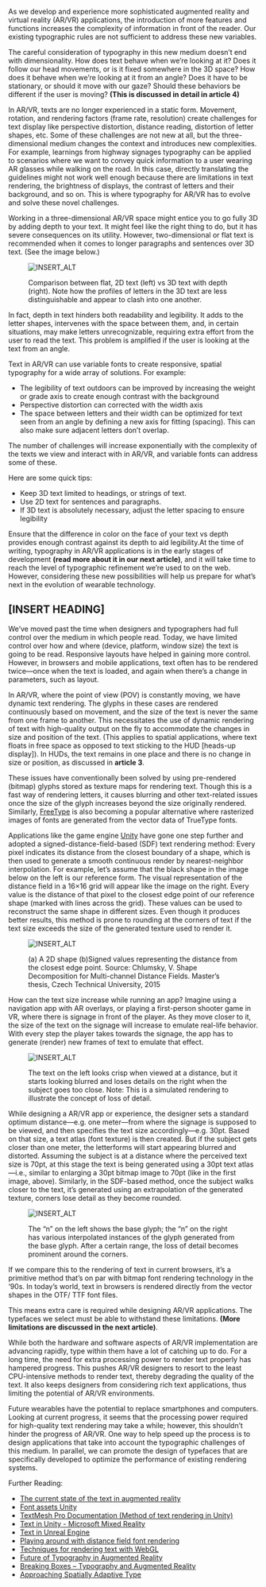 As we develop and experience more sophisticated augmented reality and virtual reality (AR/VR) applications, the introduction of more features and functions increases the complexity of information in front of the reader. Our existing typographic rules are not sufficient to address these new variables.

The careful consideration of typography in this new medium doesn’t end with dimensionality. How does text behave when we’re looking at it? Does it follow our head movements, or is it fixed somewhere in the 3D space? How does it behave when we’re looking at it from an angle? Does it have to be stationary, or should it move with our gaze? Should these behaviors be different if the user is moving? **(This is discussed in detail in article 4)**

In AR/VR, texts are no longer experienced in a static form. Movement, rotation, and rendering factors (frame rate, resolution) create challenges for text display like perspective distortion, distance reading, distortion of letter shapes, etc. Some of these challenges are not new at all, but the three-dimensional medium changes the context and introduces new complexities. For example, learnings from highway signages typography can be applied to scenarios where we want to convey quick information to a user wearing AR glasses while walking on the road. In this case, directly translating the guidelines might not work well enough because there are limitations in text rendering, the brightness of displays, the contrast of letters and their background, and so on. This is where typography for AR/VR has to evolve and solve these novel challenges.

Working in a three-dimensional AR/VR space might entice you to go fully 3D by adding depth to your text. It might feel like the right thing to do, but it has severe consequences on its utility. However, two-dimensional or flat text is recommended when it comes to longer paragraphs and sentences over 3D text. (See the image below.)

<figure>

![INSERT_ALT](images/designing_for_ar_vr_1.png)
<figcaption>Comparison between flat, 2D text (left) vs 3D text with depth (right). Note how the profiles of letters in the 3D text are less distinguishable and appear to clash into one another.</figcaption>

</figure>

In fact, depth in text hinders both readability and legibility. It adds to the letter shapes, intervenes with the space between them, and, in certain situations, may make letters unrecognizable, requiring extra effort from the user to read the text. This problem is amplified if the user is looking at the text from an angle.

Text in AR/VR can use variable fonts to create responsive, spatial typography for a wide array of solutions. For example:

- The legibility of text outdoors can be improved by increasing the weight or grade axis to create enough contrast with the background
- Perspective distortion can corrected with the width axis
- The space between letters and their width can be optimized for text  seen from an angle by defining a new axis for fitting (spacing). This can also make sure adjacent letters don’t overlap.

The number of challenges will increase exponentially with the complexity of the texts we view and interact with in AR/VR, and variable fonts can address some of these.

Here are some quick tips:

- Keep 3D text limited to headings, or strings of text.
- Use 2D text for sentences and paragraphs.
- If 3D text is absolutely necessary, adjust the letter spacing to ensure legibility

Ensure that the difference in color on the face of your text vs depth provides enough contrast against its depth to aid legibility.At the time of writing, typography in AR/VR applications is in the early stages of development **(read more about it in our next article)**, and it will take time to reach the level of typographic refinement we’re used to on the web. However, considering these new possibilities will help us prepare for what’s next in the evolution of wearable technology.

## [INSERT HEADING]

We’ve moved past the time when designers and typographers had full control over the medium in which people read. Today, we have limited control over how and where (device, platform, window size) the text is going to be read. Responsive layouts have helped in gaining more control. However, in browsers and mobile applications, text often has to be rendered twice—once when the text is loaded, and again when there’s a change in parameters, such as layout.

In AR/VR, where the point of view (POV) is constantly moving, we have dynamic text rendering. The glyphs in these cases are rendered continuously based on movement, and the size of the text is never the same from one frame to another. This necessitates the use of dynamic rendering of text with high-quality output on the fly to accommodate the changes in size and position of the text. (This applies to spatial applications, where text floats in free space as opposed to text sticking to the HUD [heads-up display]). In HUDs, the text remains in one place and there is no change in size or position, as discussed in **article 3**.

These issues have conventionally been solved by using pre-rendered (bitmap) glyphs stored as texture maps for rendering text. Though this is a fast way of rendering letters, it causes blurring and other text-related issues once the size of the glyph increases beyond the size originally rendered. Similarly, [FreeType](https://freetype.org/freetype2/docs/index.html) is also becoming a popular alternative where rasterized images of fonts are generated from the vector data of TrueType fonts.

Applications like the game engine [Unity](https://unity.com/) have gone one step further and adopted a signed-distance-field-based (SDF) text rendering method: Every pixel indicates its distance from the closest boundary of a shape, which is then used to generate a smooth continuous render by nearest-neighbor interpolation. For example, let’s assume that the black shape in the image below on the left is our reference form. The visual representation of the distance field in a 16×16 grid will appear like the image on the right. Every value is the distance of that pixel to the closest edge point of our reference shape (marked with lines across the grid). These values can be used to reconstruct the same shape in different sizes. Even though it produces better results, this method is prone to rounding at the corners of text if the text size exceeds the size of the generated texture used to render it.

<figure>

![INSERT_ALT](images/designing_for_ar_vr_2.png)
<figcaption>(a) A 2D shape (b)Signed values representing the distance from the closest edge point. Source: Chlumsky, V. Shape Decomposition for Multi-channel Distance Fields. Master’s thesis, Czech Technical University, 2015</figcaption>

</figure>

How can the text size increase while running an app? Imagine using a navigation app with AR overlays, or playing a first-person shooter game in VR, where there is signage in front of the player. As they move closer to it, the size of the text on the signage will increase to emulate real-life behavior. With every step the player takes towards the signage, the app has to generate (render) new frames of text to emulate that effect.

<figure>

![INSERT_ALT](images/designing_for_ar_vr_3.png)
<figcaption>The text on the left looks crisp when viewed at a distance, but it starts looking blurred and loses details on the right when the subject goes too close. Note: This is a simulated rendering to illustrate the concept of loss of detail.</figcaption>

</figure>

While designing a AR/VR  app or experience, the designer sets a standard optimum distance—e.g. one meter—from where the signage is supposed to be viewed, and then specifies the text size accordingly—e.g. 30pt. Based on that size, a text atlas (font texture) is then created. But if the subject gets closer than one meter, the letterforms will start appearing blurred and distorted. Assuming the subject is at a distance where the perceived text size is 70pt, at this stage the text is being generated using a 30pt text atlas—i.e., similar to enlarging a 30pt bitmap image to 70pt (like in the first image, above). Similarly, in the SDF-based method, once the subject walks closer to the text, it’s generated using an extrapolation of the generated texture, corners lose detail as they become rounded.

<figure>

![INSERT_ALT](images/designing_for_ar_vr_4.png)
<figcaption>The “n” on the left shows the base glyph; the “n” on the right has various interpolated instances of the glyph generated from the base glyph. After a certain range, the loss of detail becomes prominent around the corners.</figcaption>

</figure>

If we compare this to the rendering of text in current browsers, it’s a primitive method that’s on par with bitmap font rendering technology in the ‘90s. In today’s world, text in browsers is rendered directly from the vector shapes in the OTF/ TTF font files.

This means extra care is required while designing AR/VR applications. The typefaces we select must be able to withstand these limitations. **(More limitations are discussed in the next article)**.

While both the hardware and software aspects of AR/VR implementation are advancing rapidly, type within them have a lot of catching up to do. For a long time, the need for extra processing power to render text properly has hampered progress. This pushes AR/VR designers to resort to the least CPU-intensive methods to render text, thereby degrading the quality of the text. It also keeps designers from considering rich text applications, thus limiting the potential of AR/VR environments.

Future wearables have the potential to replace smartphones and computers. Looking at current progress, it seems that the processing power required for high-quality text rendering may take a while; however, this shouldn’t hinder the progress of AR/VR. One way to help speed up the process is to design applications that take into account the typographic challenges of this medium. In parallel, we can promote the design of typefaces that are specifically developed to optimize the performance of existing rendering systems.  

Further Reading:
- [The current state of the text in augmented reality](https://niteeshyadav.com/blog/the-current-state-of-the-text-in-augmented-reality-7507/)
- [Font assets Unity](https://docs.unity3d.com/2022.2/Documentation/Manual/class-Font.html)
- [TextMesh Pro Documentation (Method of text rendering in Unity)](http://digitalnativestudios.com/textmeshpro/docs/)
- [Text in Unity - Microsoft Mixed Reality](https://docs.microsoft.com/en-us/windows/mixed-reality/develop/unity/text-in-unity)
- [Text in Unreal Engine](https://docs.unrealengine.com/4.27/en-US/Basics/Actors/3DText/)
- [Playing around with distance field font rendering](https://lambdacube3d.wordpress.com/2014/11/12/playing-around-with-font-rendering/)
- [Techniques for rendering text with WebGL](https://css-tricks.com/techniques-for-rendering-text-with-webgl/)
- [Future of Typography in Augmented Reality](https://youtu.be/lFO5A8-FzlI?t=3554)
- [Breaking Boxes – Typography and Augmented Reality](https://www.aetherpoint.com/blogpost/breaking-boxes-typography-and-augmented-reality/)
- [Approaching Spatially Adaptive Type](https://www.aetherpoint.com/blogpost/approaching-spatially-adaptive-type/)
